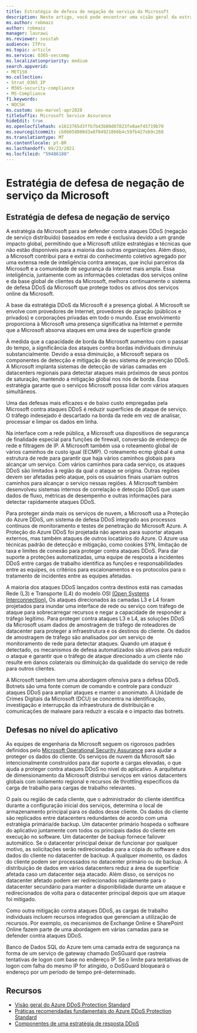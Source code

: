```yaml
---
title: Estratégia de defesa de negação de serviço da Microsoft
description: Neste artigo, você pode encontrar uma visão geral da estratégia de defesa da Microsoft para ataques de negação de serviço (DoS).
ms.author: robmazz
author: robmazz
manager: laurawi
ms.reviewer: sosstah
audience: ITPro
ms.topic: article
ms.service: O365-seccomp
ms.localizationpriority: medium
search.appverid:
- MET150
ms.collection:
- Strat_O365_IP
- M365-security-compliance
- MS-Compliance
f1.keywords:
- NOCSH
ms.custom: seo-marvel-apr2020
titleSuffix: Microsoft Service Assurance
hideEdit: true
ms.openlocfilehash: e1613765d3ffb7b43b80d07823fe8aef45719b70
ms.sourcegitcommit: cb0b058800d3a8f04921066b4c59fb427eb9c268
ms.translationtype: MT
ms.contentlocale: pt-BR
ms.lasthandoff: 09/23/2021
ms.locfileid: "59486188"
---
```

# <a name="microsoft-denial-of-service-defense-strategy"></a>Estratégia de defesa de negação de serviço da Microsoft

## <a name="denial-of-service-defense-strategy"></a>Estratégia de defesa de negação de serviço

A estratégia da Microsoft para se defender contra ataques DDoS (negação de serviço distribuído) baseados em rede é exclusiva devido a um grande impacto global, permitindo que a Microsoft utilize estratégias e técnicas que não estão disponíveis para a maioria das outras organizações. Além disso, a Microsoft contribui para e extrai do conhecimento coletivo agregado por uma extensa rede de inteligência contra ameaças, que inclui parceiros da Microsoft e a comunidade de segurança da Internet mais ampla. Essa inteligência, juntamente com as informações coletadas dos serviços online e da base global de clientes da Microsoft, melhora continuamente o sistema de defesa DDoS da Microsoft que protege todos os ativos dos serviços online da Microsoft.

A base da estratégia DDoS da Microsoft é a presença global. A Microsoft se envolve com provedores de Internet, provedores de paração (públicos e privados) e corporações privadas em todo o mundo. Esse envolvimento proporciona à Microsoft uma presença significativa na Internet e permite que a Microsoft absorva ataques em uma área de superfície grande

À medida que a capacidade de borda da Microsoft aumentou com o passar do tempo, a significância dos ataques contra bordas individuais diminuiu substancialmente. Devido a essa diminuição, a Microsoft separa os componentes de detecção e mitigação de seu sistema de prevenção DDoS. A Microsoft implanta sistemas de detecção de várias camadas em datacenters regionais para detectar ataques mais próximos de seus pontos de saturação, mantendo a mitigação global nos nós de borda. Essa estratégia garante que o serviços Microsoft possa lidar com vários ataques simultâneos.

Uma das defesas mais eficazes e de baixo custo empregadas pela Microsoft contra ataques DDoS é reduzir superfícies de ataque de serviço. O tráfego indesejado é descartado na borda da rede em vez de analisar, processar e limpar os dados em linha.

Na interface com a rede pública, a Microsoft usa dispositivos de segurança de finalidade especial para funções de firewall, conversão de endereço de rede e filtragem de IP. A Microsoft também usa o roteamento global de vários caminhos de custo igual (ECMP). O roteamento ecmp global é uma estrutura de rede para garantir que haja vários caminhos globais para alcançar um serviço. Com vários caminhos para cada serviço, os ataques DDoS são limitados à região da qual o ataque se origina. Outras regiões devem ser afetadas pelo ataque, pois os usuários finais usariam outros caminhos para alcançar o serviço nessas regiões. A Microsoft também desenvolveu sistemas internos de correlação e detecção DDoS que usam dados de fluxo, métricas de desempenho e outras informações para detectar rapidamente ataques DDoS.

Para proteger ainda mais os serviços de nuvem, a Microsoft usa a Proteção do Azure DDoS, um sistema de defesa DDoS integrado aos processos contínuos de monitoramento e testes de penetração do Microsoft Azure. A Proteção do Azure DDoS foi projetada não apenas para suportar ataques externos, mas também ataques de outros locatários do Azure. O Azure usa técnicas padrão de detecção e mitigação, como cookies SYN, limitação de taxa e limites de conexão para proteger contra ataques DDoS. Para dar suporte a proteções automatizadas, uma equipe de resposta a incidentes DDoS entre cargas de trabalho identifica as funções e responsabilidades entre as equipes, os critérios para escalonamentos e os protocolos para o tratamento de incidentes entre as equipes afetadas.

A maioria dos ataques DDoS lançados contra destinos está nas camadas Rede (L3) e Transporte (L4) do modelo OSI [(Open Systems Interconnection).](/windows-hardware/drivers/network/windows-network-architecture-and-the-osi-model) Os ataques direcionados às camadas L3 e L4 foram projetados para inundar uma interface de rede ou serviço com tráfego de ataque para sobrecarregar recursos e negar a capacidade de responder a tráfego legítimo. Para proteger contra ataques L3 e L4, as soluções DDoS da Microsoft usam dados de amostragem de tráfego de roteadores de datacenter para proteger a infraestrutura e os destinos do cliente. Os dados de amostragem de tráfego são analisados por um serviço de monitoramento de rede para detectar ataques. Quando um ataque é detectado, os mecanismos de defesa automatizados são ativos para reduzir o ataque e garantir que o tráfego de ataque direcionado a um cliente não resulte em danos colaterais ou diminuição da qualidade do serviço de rede para outros clientes.

A Microsoft também tem uma abordagem ofensiva para a defesa DDoS. Botnets são uma fonte comum de comando e controle para conduzir ataques DDoS para ampliar ataques e manter o anonimato. A Unidade de Crimes Digitais da Microsoft (DCU) se concentra na identificação, investigação e interrupção da infraestrutura de distribuição e comunicações de malware para reduzir a escala e o impacto das botnets.

## <a name="application-level-defenses"></a>Defesas no nível do aplicativo

As equipes de engenharia da Microsoft seguem os rigorosos padrões definidos pelo [Microsoft Operational Security Assurance](https://www.microsoft.com/SDL/OperationalSecurityAssurance) para ajudar a proteger os dados do cliente. Os serviços de nuvem da Microsoft são intencionalmente construídos para dar suporte a cargas elevadas, o que ajuda a proteger contra ataques DDoS no nível do aplicativo. A arquitetura de dimensionamento da Microsoft distribui serviços em vários datacenters globais com isolamento regional e recursos de throttling específicos da carga de trabalho para cargas de trabalho relevantes.

O país ou região de cada cliente, que o administrador do cliente identifica durante a configuração inicial dos serviços, determina o local de armazenamento principal para os dados desse cliente. Os dados do cliente são replicados entre datacenters redundantes de acordo com uma estratégia primária/de backup. Um datacenter primário hospeda o software do aplicativo juntamente com todos os principais dados do cliente em execução no software. Um datacenter de backup fornece failover automático. Se o datacenter principal deixar de funcionar por qualquer motivo, as solicitações serão redirecionadas para a cópia do software e dos dados do cliente no datacenter de backup. A qualquer momento, os dados do cliente podem ser processados no datacenter primário ou de backup. A distribuição de dados em vários datacenters reduz a área de superfície afetada caso um datacenter seja atacado. Além disso, os serviços no datacenter afetado podem ser redirecionados rapidamente para o datacenter secundário para manter a disponibilidade durante um ataque e redirecionados de volta para o datacenter principal depois que um ataque foi mitigado.

Como outra mitigação contra ataques DDoS, as cargas de trabalho individuais incluem recursos integrados que gerenciam a utilização de recursos. Por exemplo, os mecanismos de Exchange Online e SharePoint Online fazem parte de uma abordagem em várias camadas para se defender contra ataques DDoS.

Banco de Dados SQL do Azure tem uma camada extra de segurança na forma de um serviço de gateway chamado DoSGuard que rastreia tentativas de logon com base no endereço IP. Se o limite para tentativas de logon com falha do mesmo IP for atingido, o DoSGuard bloqueará o endereço por um período de tempo pré-determinado.

## <a name="resources"></a>Recursos

- [Visão geral do Azure DDoS Protection Standard](/azure/ddos-protection/ddos-protection-overview)
- [Práticas recomendadas fundamentais do Azure DDoS Protection Standard](/azure/ddos-protection/fundamental-best-practices)
- [Componentes de uma estratégia de resposta DDoS](/azure/ddos-protection/ddos-response-strategy)
